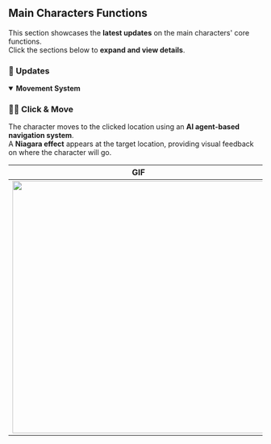 ## Main Characters Functions  

This section showcases the **latest updates** on the main characters' core functions.  
Click the sections below to **expand and view details**.  

### 📌 Updates  

<details open>  
  <summary><strong>Movement System</strong></summary>  

  ### **🚶‍♂️ Click & Move**  
  The character moves to the clicked location using an **AI agent-based navigation system**.  
  A **Niagara effect** appears at the target location, providing visual feedback on where the character will go.  

  | **GIF** |  
  |------|  
  | <img src="https://github.com/karakusnurullah/OP-WIP-Post-Apocalyptic-Adventure-Showcase/blob/c3fee15460c1d9d6c4deae5052504661b6dc3288/Assets/Gif/Functions/MainCharacters/Movement_1.gif" width="500"> |  

</details>
